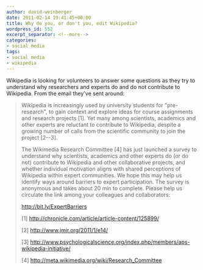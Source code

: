 ```yaml
---
author: david-weinberger
date: 2011-02-14 19:41:45+00:00
title: Why do you, or don't you, edit Wikipedia?
wordpress_id: 552
excerpt_separator: <!--more-->
categories:
- social media
tags:
- social media
- wikipedia
---
```


Wikipedia is looking for volunteers to answer some questions as they try to understand why researchers and experts do and do not contribute to Wikipedia.<!--more--> From the email they've sent around:

> Wikipedia is increasingly used by university students for "pre-research", to gain context and explore ideas for course assignments and research projects [1]. Yet many among scientists, academics and other experts are reluctant to contribute to Wikipedia, despite a growing number of calls from the scientific community to join the project [2--3].
>
> The Wikimedia Research Committee [4] has just launched a survey to understand why scientists, academics and other experts do (or do not) contribute to Wikipedia and other collaborative projects, and whether individual motivation aligns with shared perceptions of Wikipedia within expert communities. We hope this may help us identify ways around barriers to expert participation. The survey is anonymous and takes about 20 min to complete. Please help us circulate the link among your colleagues and collaborators:
>
> http://bit.ly/ExpertBarriers
>
> [1] http://chronicle.com/article/article-content/125899/
>
> [2] http://www.jmir.org/2011/1/e14/
>
> [3] http://www.psychologicalscience.org/index.php/members/aps-wikipedia-initiative/
>
> [4] http://meta.wikimedia.org/wiki/Research_Committee
